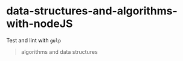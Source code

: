 
# data-structures-and-algorithms-with-nodeJS


Test and lint with `gulp`
> algorithms and data structures
